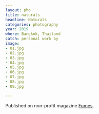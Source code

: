 ```yaml
---
layout: pho
title: naturals
headline: Naturals
categories: photography
year: 2019
where: Bangkok, Thailand
catch: personal work by
image:
- 01.jpg
- 02.jpg
- 03.jpg
- 04.jpg
- 05.jpg
- 06.jpg
- 07.jpg
- 08.jpg
- 09.jpg

---
```




Published on non-profit magazine [Fumes](https://fumes.junglestar.org/art/naturals/).
